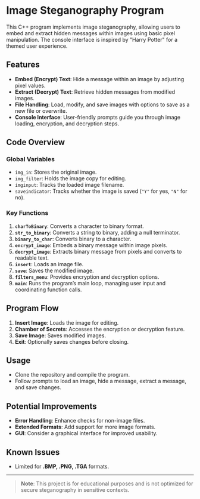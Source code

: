 # Image Steganography Program

This C++ program implements image steganography, allowing users to embed and extract hidden messages within images using basic pixel manipulation. The console interface is inspired by "Harry Potter" for a themed user experience.

## Features
- **Embed (Encrypt) Text**: Hide a message within an image by adjusting pixel values.
- **Extract (Decrypt) Text**: Retrieve hidden messages from modified images.
- **File Handling**: Load, modify, and save images with options to save as a new file or overwrite.
- **Console Interface**: User-friendly prompts guide you through image loading, encryption, and decryption steps.

## Code Overview

### Global Variables
- `img_in`: Stores the original image.
- `img_filter`: Holds the image copy for editing.
- `imginput`: Tracks the loaded image filename.
- `saveindicator`: Tracks whether the image is saved (`"Y"` for yes, `"N"` for no).

### Key Functions

1. **`charToBinary`**: Converts a character to binary format.
2. **`str_to_binary`**: Converts a string to binary, adding a null terminator.
3. **`binary_to_char`**: Converts binary to a character.
4. **`encrypt_image`**: Embeds a binary message within image pixels.
5. **`decrypt_image`**: Extracts binary message from pixels and converts to readable text.
6. **`insert`**: Loads an image file.
7. **`save`**: Saves the modified image.
8. **`filters_menu`**: Provides encryption and decryption options.
9. **`main`**: Runs the program’s main loop, managing user input and coordinating function calls.

## Program Flow

1. **Insert Image**: Loads the image for editing.
2. **Chamber of Secrets**: Accesses the encryption or decryption feature.
3. **Save Image**: Saves modified images.
4. **Exit**: Optionally saves changes before closing.

## Usage

- Clone the repository and compile the program.
- Follow prompts to load an image, hide a message, extract a message, and save changes.

## Potential Improvements

- **Error Handling**: Enhance checks for non-image files.
- **Extended Formats**: Add support for more image formats.
- **GUI**: Consider a graphical interface for improved usability.

## Known Issues

- Limited for **.BMP, .PNG, .TGA** formats.

---

> **Note**: This project is for educational purposes and is not optimized for secure steganography in sensitive contexts.
